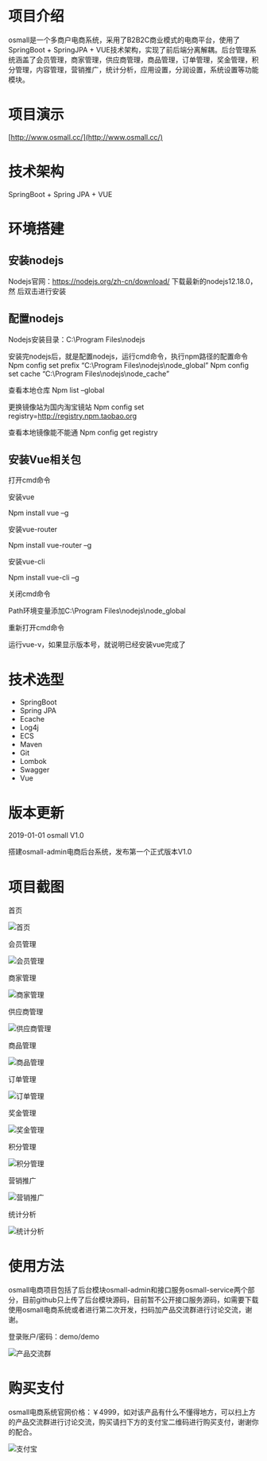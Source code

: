 
# 项目介绍

osmall是一个多商户电商系统，采用了B2B2C商业模式的电商平台，使用了SpringBoot + SpringJPA + VUE技术架构，实现了前后端分离解耦。后台管理系统涵盖了会员管理，商家管理，供应商管理，商品管理，订单管理，奖金管理，积分管理，内容管理，营销推广，统计分析，应用设置，分润设置，系统设置等功能模块。

# 项目演示

[http://www.osmall.cc/](http://www.osmall.cc/)


# 技术架构

SpringBoot + Spring JPA + VUE 


# 环境搭建
## 安装nodejs
Nodejs官网：https://nodejs.org/zh-cn/download/ 下载最新的nodejs12.18.0，然
后双击进行安装

## 配置nodejs
Nodejs安装目录：C:\Program Files\nodejs

安装完nodejs后，就是配置nodejs，运行cmd命令，执行npm路径的配置命令
Npm config set prefix “C:\Program Files\nodejs\node_global”
Npm config set cache “C:\Program Files\nodejs\node_cache”

查看本地仓库
Npm list –global

更换镜像站为国内淘宝镜站
Npm config set registry=http://registry.npm.taobao.org

查看本地镜像能不能通
Npm config get registry

## 安装Vue相关包

打开cmd命令

安装vue

Npm install vue –g 

安装vue-router

Npm install vue-router –g

安装vue-cli

Npm install vue-cli –g

关闭cmd命令

Path环境变量添加C:\Program Files\nodejs\node_global

重新打开cmd命令

运行vue-v，如果显示版本号，就说明已经安装vue完成了


# 技术选型

- SpringBoot 	
- Spring JPA 	
- Ecache	    
- Log4j	        
- ECS	        
- Maven	        
- Git	        
- Lombok	    
- Swagger	    
- Vue	        

# 版本更新

2019-01-01  osmall V1.0

搭建osmall-admin电商后台系统，发布第一个正式版本V1.0


# 项目截图

首页

![首页](https://github.com/ittws/osmall-admin/blob/master/img_storge/2020-06-16T13-22-39.582Z.png)

会员管理

![会员管理](https://github.com/ittws/osmall-admin/blob/master/img_storge/2020-06-16T13-19-55.051Z.png)

商家管理

![商家管理](https://github.com/ittws/osmall-admin/blob/master/img_storge/2020-06-16T13-20-09.152Z.png)

供应商管理

![供应商管理](https://github.com/ittws/osmall-admin/blob/master/img_storge/2020-06-16T13-20-30.053Z.png)

商品管理

![商品管理](https://github.com/ittws/osmall-admin/blob/master/img_storge/2020-06-16T13-20-45.891Z.png)

订单管理

![订单管理](https://github.com/ittws/osmall-admin/blob/master/img_storge/2020-06-16T13-20-58.484Z.png)

奖金管理

![奖金管理](https://github.com/ittws/osmall-admin/blob/master/img_storge/2020-06-16T13-21-10.702Z.png)

积分管理

![积分管理](https://github.com/ittws/osmall-admin/blob/master/img_storge/2020-06-16T13-21-25.437Z.png)

营销推广

![营销推广](https://github.com/ittws/osmall-admin/blob/master/img_storge/2020-06-16T13-21-59.976Z.png)

统计分析

![统计分析](https://github.com/ittws/osmall-admin/blob/master/img_storge/2020-06-16T13-22-12.257Z.png)

# 使用方法
osmall电商项目包括了后台模块osmall-admin和接口服务osmall-service两个部分，目前github只上传了后台模块源码，目前暂不公开接口服务源码，如需要下载使用osmall电商系统或者进行第二次开发，扫码加产品交流群进行讨论交流，谢谢。

登录账户/密码：demo/demo

![产品交流群](https://github.com/ittws/osmall-admin/blob/master/img_storge/IMG_20200617_154028.png)

# 购买支付
osmall电商系统官网价格：￥4999，如对该产品有什么不懂得地方，可以扫上方的产品交流群进行讨论交流，购买请扫下方的支付宝二维码进行购买支付，谢谢你的配合。

![支付宝](https://github.com/ittws/osmall-admin/blob/master/img_storge/IMG_20200617_154029.jpg)



